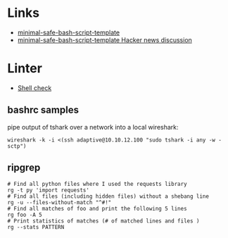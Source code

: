 
# Links


* [minimal-safe-bash-script-template](https://betterdev.blog/minimal-safe-bash-script-template/)
* [minimal-safe-bash-script-template Hacker news discussion](https://news.ycombinator.com/item?id=25428621)


# Linter

* [Shell check](https://www.shellcheck.net/)



## bashrc samples
pipe output of tshark over a network into a local wireshark:
```
wireshark -k -i <(ssh adaptive@10.10.12.100 "sudo tshark -i any -w - sctp")
```

## ripgrep
```
# Find all python files where I used the requests library
rg -t py 'import requests'
# Find all files (including hidden files) without a shebang line
rg -u --files-without-match "^#!"
# Find all matches of foo and print the following 5 lines
rg foo -A 5
# Print statistics of matches (# of matched lines and files )
rg --stats PATTERN
```
